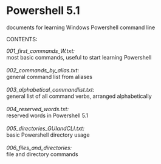 # Powershell 5.1
documents for learning Windows Powershell command line

CONTENTS:

<i>001_first_commands_W.txt:</i><br>                  most basic commands, useful to start learning Powershell<br><br>
<i>002_commands_by_alias.txt:</i><br>                 general command list from aliases<br><br>
<i>003_alphabetical_commandlist.txt:</i><br>          general list of all command verbs, arranged alphabetically<br><br>
<i>004_reserved_words.txt:</i><br>                    reserved words in Powershell 5.1<br><br>
<i>005_directories_GUIandCLI.txt:</i><br>             basic Powershell directory usage<br><br>
<i>006_files_and_directories:</i><br>                 file and directory commands<br><br>

